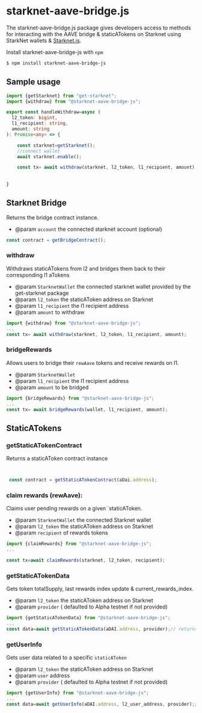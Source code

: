 # starknet-aave-bridge.js


The starknet-aave-bridge.js package gives developers access to methods for interacting with the AAVE bridge & staticATokens on Starknet using StarkNet wallets & [Starknet.js](https://github.com/0xs34n/starknet.js).

Install starknet-aave-bridge-js with `npm`

```bash
$ npm install starknet-aave-bridge-js
```
## Sample usage


```typescript
import {getStarknet} from "get-starknet";
import {withdraw} from "@starknet-aave-bridge-js";

export const handleWithdraw=async (
  l2_token: bigint,
  l1_recipient: string,
  amount: string
): Promise<any> => {

    const starknet=getStarknet();
    //connect wallet
    await starknet.enable();

    const tx= await withdraw(starknet, l2_token, l1_recipient, amount);
  
  
}
```

## Starknet Bridge

Returns the bridge contract instance.
 * @param `account` the connected starknet account (optional)
```typescript
const contract = getBridgeContract();
```

### withdraw
Withdraws staticATokens from l2 and bridges them back to their corresponding l1 aTokens
 * @param `StarknetWallet` the connected starknet wallet provided by the get-starknet package
 * @param `l2_token` the staticAToken address on Starknet
 * @param `l1_recipient` the l1 recipient address
 * @param  `amount` to withdraw
```typescript
import {withdraw} from "@starknet-aave-bridge-js";
...
const tx= await withdraw(starknet, l2_token, l1_recipient, amount);
```
### bridgeRewards

Allows users to bridge their `rewAave` tokens and receive rewards on l1.
 * @param `StarknetWallet` 
 * @param `l1_recipient` the l1 recipient address
 * @param `amount` to be bridged

```typescript
import {bridgeRewards} from "@starknet-aave-bridge-js";
...
const tx= await bridgeRewards(wallet, l1_recipient, amount);
```

## StaticATokens


### getStaticATokenContract

Returns a staticAToken contract instance

```typescript


 const contract = getStaticATokenContract(aDai.address);
```

### claim rewards (rewAave):
Claims user pending rewards on a given `staticAToken.
 * @param `StarknetWallet` the connected Starknet wallet 
 * @param `l2_token` the staticAToken address on Starknet
 * @param `recipient` of rewards tokens
```typescript
import {claimRewards} from "@starknet-aave-bridge-js";
...

const tx=await claimRewards(starknet, l2_token, recipient);
```

### getStaticATokenData

Gets token totalSupply, last rewards index update & current_rewards_index.
 * @param `l2_token` the staticAToken address on Starknet
 * @param `provider`  ( defaulted to Alpha testnet if not provided)

```typescript
import {getStaticATokenData} from "@starknet-aave-bridge-js";
...
const data=await getStaticATokenData(aDAI.address, provider);// returns totalSupply, last_rewards_index_blocknumber & current_rewards_index
 ```

### getUserInfo
Gets user data related to a specific `staticAToken`

 * @param `l2_token` the staticAToken address on Starknet
 * @param `user` address
 * @param `provider` ( defaulted to Alpha testnet if not provided)

```typescript
import {getUserInfo} from "@starknet-aave-bridge-js";
...
const data=await getUserInfo(aDAI.address, l2_user_address, provider);// returns balance, user's pending rewards & latest claimed rewards index (snapshot)
```

